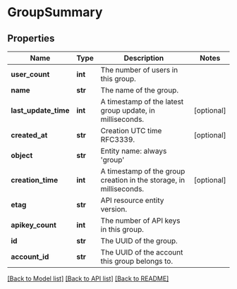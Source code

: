# GroupSummary

## Properties
Name | Type | Description | Notes
------------ | ------------- | ------------- | -------------
**user_count** | **int** | The number of users in this group. | 
**name** | **str** | The name of the group. | 
**last_update_time** | **int** | A timestamp of the latest group update, in milliseconds. | [optional] 
**created_at** | **str** | Creation UTC time RFC3339. | [optional] 
**object** | **str** | Entity name: always &#39;group&#39; | 
**creation_time** | **int** | A timestamp of the group creation in the storage, in milliseconds. | [optional] 
**etag** | **str** | API resource entity version. | 
**apikey_count** | **int** | The number of API keys in this group. | 
**id** | **str** | The UUID of the group. | 
**account_id** | **str** | The UUID of the account this group belongs to. | 

[[Back to Model list]](../README.md#documentation-for-models) [[Back to API list]](../README.md#documentation-for-api-endpoints) [[Back to README]](../README.md)


